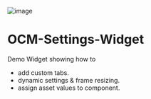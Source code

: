 ![image](https://user-images.githubusercontent.com/364208/198570734-76a6eb17-ed10-4a08-859e-ecc1e0cecf02.png)


# OCM-Settings-Widget
Demo Widget showing how to 
- add custom tabs.
- dynamic settings & frame resizing.
- assign asset values to component.

